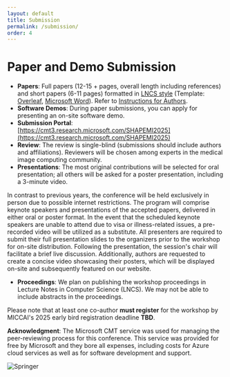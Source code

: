 ```yaml
---
layout: default
title: Submission
permalink: /submission/
order: 4
---
```

# Paper and Demo Submission

* **Papers**: Full papers (12-15 + pages, overall length including references) and short papers (6-11 pages) formatted in [LNCS style](https://www.springer.com/gp/computer-science/lncs/conference-proceedings-guidelines) (Template:    [Overleaf](https://www.overleaf.com/latex/templates/springer-lecture-notes-in-computer-science/kzwwpvhwnvfj), [Microsoft Word](https://resource-cms.springernature.com/springer-cms/rest/v1/content/19238706/data/v1)). Refer to [Instructions for Authors](https://resource-cms.springernature.com/springer-cms/rest/v1/content/19242230/data/).
* **Software Demos**: During paper submissions, you can apply for presenting an on-site software demo.
* **Submission Portal**: [https://cmt3.research.microsoft.com/SHAPEMI2025](https://cmt3.research.microsoft.com/SHAPEMI2025)
* **Review**: The review is single-blind (submissions should include authors and affiliations). Reviewers will be chosen among experts in the medical image computing community.
* **Presentations**: The most original contributions will be selected for oral presentation; all others will be asked for a poster presentation, including a 3-minute video.

In contrast to previous years, the conference will be held exclusively in person due to possible internet restrictions. 
The program will comprise keynote speakers and presentations of the accepted papers, delivered in either oral or poster format.
In the event that the scheduled keynote speakers are unable to attend due to visa or illness-related issues, a pre-recorded video will be utilized as a substitute. 
All presenters are required to submit their full presentation slides to the organizers prior to the workshop for on-site distribution.
Following the presentation, the session's chair will facilitate a brief live discussion. 
Additionally, authors are requested to create a concise video showcasing their posters, which will be displayed on-site and subsequently featured on our website.

* **Proceedings**: We plan on publishing the workshop proceedings in Lecture Notes in Computer Science (LNCS). We may not be able to include abstracts in the proceedings. 

Please note that at least one co-author **must register** for the workshop by MICCAI's 2025 early bird registration deadline **TBD**.

**Acknowledgment**: The Microsoft CMT service was used for managing the peer-reviewing process for this conference. This service was provided for free by Microsoft and they bore all expenses, including costs for Azure cloud services as well as for software development and support.

![Springer](../images/springer.png "Springer")
